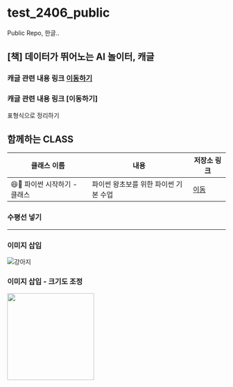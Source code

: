 # test_2406_public
Public Repo, 한글..

## [책] 데이터가 뛰어노는 AI 놀이터, 캐글

### 캐글 관련 내용 링크 [이동하기](https://github.com/LDJWJ/KaggleDataAnalysis)

### 캐글 관련 내용 링크 [이동하기]


표형식으로 정리하기 

## 함께하는 CLASS 

| 클래스 이름 | 내용 | 저장소 링크 |
| --- | --- | --- |
| 😄📘 파이썬 시작하기 - 클래스 | 파이썬 왕초보를 위한 파이썬 기본 수업 | [이동](https://github.com/LDJWJ/CLASS_PYTHON_START) |


### 수평선 넣기 
---

### 이미지 삽입 
![강아지](https://health.chosun.com/site/data/img_dir/2024/02/20/2024022002560_0.jpg)

### 이미지 삽입 - 크기도 조정 

<img src = "https://health.chosun.com/site/data/img_dir/2024/02/20/2024022002560_0.jpg" width = "200" height = "200" >
